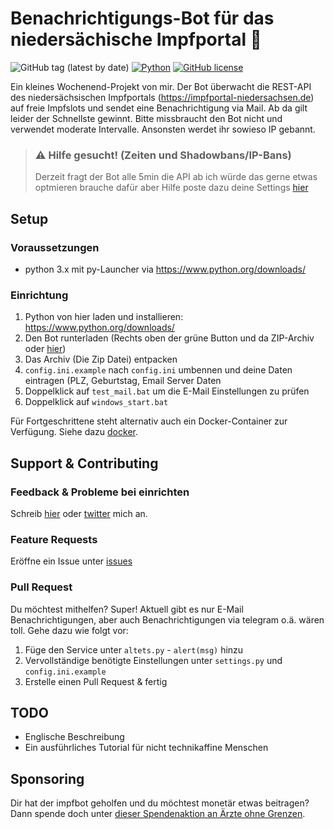 # Benachrichtigungs-Bot für das niedersächische Impfportal 🐴

![GitHub tag (latest by date)](https://img.shields.io/github/v/tag/sibalzer/impfbot?label=version)
[![Python](https://img.shields.io/badge/Made%20with-Python%203.x-blue.svg?style=flat-square&logo=Python&logoColor=white)](https://www.python.org/)
[![GitHub license](https://img.shields.io/github/license/sibalzer/impfbot)](https://github.com/sibalzer/impfbot/blob/main/LICENSE)

Ein kleines Wochenend-Projekt von mir. Der Bot überwacht die REST-API des niedersächsischen Impfportals (https://impfportal-niedersachsen.de) auf freie Impfslots und sendet eine Benachrichtigung via Mail. Ab da gilt leider der Schnellste gewinnt. Bitte missbraucht den Bot nicht und verwendet moderate Intervalle. Ansonsten werdet ihr sowieso IP gebannt.

> ### ⚠ Hilfe gesucht! (Zeiten und Shadowbans/IP-Bans)
> Derzeit fragt der Bot alle 5min die API ab ich würde das gerne etwas optmieren brauche dafür aber Hilfe poste dazu deine Settings [hier](https://github.com/sibalzer/impfbot/issues/6)

## Setup
### Voraussetzungen
  - python 3.x mit py-Launcher via https://www.python.org/downloads/
 
### Einrichtung
  1. Python von hier laden und installieren: https://www.python.org/downloads/
  2. Den Bot runterladen (Rechts oben der grüne Button und da ZIP-Archiv oder [hier](https://github.com/sibalzer/impfbot/archive/refs/heads/main.zip))
  3. Das Archiv (Die Zip Datei) entpacken
  4. ```config.ini.example``` nach ```config.ini``` umbennen und deine Daten eintragen (PLZ, Geburtstag, Email Server Daten
  5. Doppelklick auf ```test_mail.bat``` um die E-Mail Einstellungen zu prüfen
  6. Doppelklick auf ```windows_start.bat```
    
Für Fortgeschrittene steht alternativ auch ein Docker-Container zur Verfügung. Siehe dazu [docker](https://github.com/sibalzer/impfbot/tree/main/docker).

## Support & Contributing 

### Feedback & Probleme bei einrichten
Schreib [hier](https://github.com/sibalzer/impfbot/issues/5) oder [twitter](https://twitter.com/datearl) mich an.

### Feature Requests
Eröffne ein Issue unter [issues](https://github.com/sibalzer/impfbot/issues/new/choose)

### Pull Request
Du möchtest mithelfen? Super! Aktuell gibt es nur E-Mail Benachrichtigungen, aber auch Benachrichtigungen via telegram o.ä. wären toll. Gehe dazu wie folgt vor:
  1. Füge den Service unter ```altets.py``` - ```alert(msg)``` hinzu
  2. Vervollständige benötigte Einstellungen unter ```settings.py``` und ```config.ini.example```
  3. Erstelle einen Pull Request & fertig

## TODO
 - Englische Beschreibung
 - Ein ausführliches Tutorial für nicht technikaffine Menschen

## Sponsoring
Dir hat der impfbot geholfen und du möchtest monetär etwas beitragen? Dann spende doch unter [dieser Spendenaktion an Ärzte ohne Grenzen](https://www.aerzte-ohne-grenzen.de/spenden-sammeln?cfd=z1suz).
